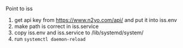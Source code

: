 Point to iss

1. get api key from https://www.n2yo.com/api/ and put it into iss.env
2. make path is correct in iss.service
3. copy iss.env and iss.service to /lib/systemd/system/
4. run `systemctl daemon-reload`
